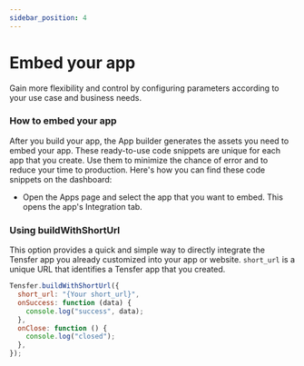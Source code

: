 ```yaml
---
sidebar_position: 4
---
```


# Embed your app

Gain more flexibility and control by configuring parameters according to your use case and business needs.

### How to embed your app

After you build your app, the App builder generates the assets you need to embed your app. These ready-to-use code snippets are unique for each app that you create. Use them to minimize the chance of error and to reduce your time to production. Here's how you can find these code snippets on the dashboard:

- Open the Apps page and select the app that you want to embed. This opens the app's Integration tab.

### Using buildWithShortUrl

This option provides a quick and simple way to directly integrate the Tensfer app you already customized into your app or website. `short_url` is a unique URL that identifies a Tensfer app that you created.

```js
Tensfer.buildWithShortUrl({
  short_url: "{Your short_url}",
  onSuccess: function (data) {
    console.log("success", data);
  },
  onClose: function () {
    console.log("closed");
  },
});
```
